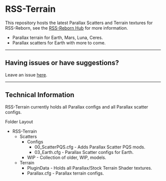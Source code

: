 # RSS-Terrain
This repository hosts the latest Parallax Scatters and Terrain textures for RSS-Reborn, see the [RSS-Reborn Hub](https://github.com/RSS-Reborn/RSS-Reborn) for more information.

- Parallax terrain for Earth, Mars, Luna, Ceres.
- Parallax scatters for Earth with more to come.

---
## Having issues or have suggestions?
Leave an issue [here](https://github.com/RSS-Reborn/RSS-Reborn/issues).

---

## Technical Information
RSS-Terrain currently holds all Parallax configs and all Parallax scatter configs.

Folder Layout
- RSS-Terrain
  - Scatters
      - Configs
          - 00_ScatterPQS.cfg - Adds Parallax Scatter PQS mods.
          - 03_Earth.cfg - Parallax Scatter configs for Earth.
      - WIP - Collection of older, WIP, models.
  - Terrain
    - PluginData - Holds all Parallax/Stock Terrain Shader textures.
    - Parallax.cfg - Parallax terrain configs.
